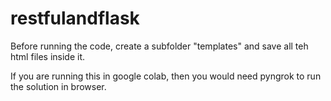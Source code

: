 # restfulandflask

Before running the code, create a subfolder "templates" and save all teh html files inside it.

If you are running this in google colab, then you would need pyngrok to run the solution in browser.
